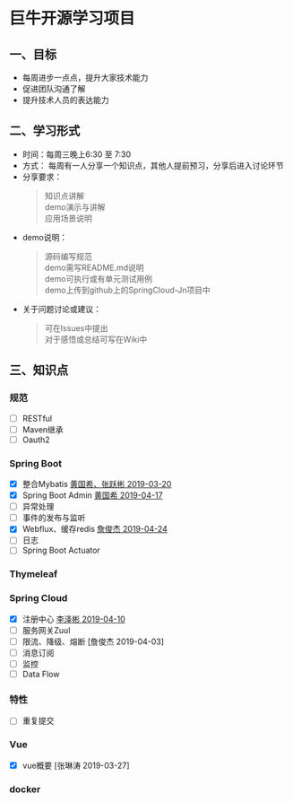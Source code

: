 # 巨牛开源学习项目

## 一、目标

- 每周进步一点点，提升大家技术能力
- 促进团队沟通了解
- 提升技术人员的表达能力

## 二、学习形式

- 时间：每周三晚上6:30 至 7:30
- 方式：
每周有一人分享一个知识点，其他人提前预习，分享后进入讨论环节
- 分享要求：
   > 知识点讲解  
   > demo演示与讲解  
   > 应用场景说明
- demo说明：
   > 源码编写规范  
   > demo需写README.md说明  
   > demo可执行或有单元测试用例  
   > demo上传到github上的SpringCloud-Jn项目中
- 关于问题讨论或建议：
   > 可在Issues中提出  
   > 对于感悟或总结可写在Wiki中

## 三、知识点

### 规范

- [ ] RESTful  
- [ ] Maven继承
- [ ] Oauth2
  
### Spring Boot

- [x] 整合Mybatis  [黄国希、张跃彬 2019-03-20](https://github.com/winsenhu/SpringCloud-Jn/tree/master/springboot-mybatis-demo-master "myBatis整合")
- [x] Spring Boot Admin [黄国希 2019-04-17](https://github.com/winsenhu/SpringCloud-Jn/tree/master/spring-boot-admin "spring boot admin")
- [ ] 异常处理
- [ ] 事件的发布与监听
- [x] Webflux、缓存redis [詹俊杰 2019-04-24](https://github.com/winsenhu/SpringCloud-Jn/tree/master/demo-redis "redis、webflux")
- [ ] 日志
- [ ] Spring Boot Actuator

### Thymeleaf

### Spring Cloud

- [x] 注册中心 [李泽彬 2019-04-10](https://github.com/winsenhu/SpringCloud-Jn/tree/master/eureka-sever "eureka注册中心")
- [ ] 服务网关Zuul
- [ ] 限流、降级、熔断 [詹俊杰 2019-04-03]
- [ ] 消息订阅
- [ ] 监控
- [ ] Data Flow

### 特性

- [ ] 重复提交

### Vue

- [x] vue概要  [张琳涛 2019-03-27]

### docker


